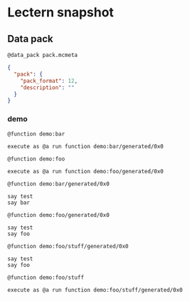 # Lectern snapshot

## Data pack

`@data_pack pack.mcmeta`

```json
{
  "pack": {
    "pack_format": 12,
    "description": ""
  }
}
```

### demo

`@function demo:bar`

```mcfunction
execute as @a run function demo:bar/generated/0x0
```

`@function demo:foo`

```mcfunction
execute as @a run function demo:foo/generated/0x0
```

`@function demo:bar/generated/0x0`

```mcfunction
say test
say bar
```

`@function demo:foo/generated/0x0`

```mcfunction
say test
say foo
```

`@function demo:foo/stuff/generated/0x0`

```mcfunction
say test
say foo
```

`@function demo:foo/stuff`

```mcfunction
execute as @a run function demo:foo/stuff/generated/0x0
```
